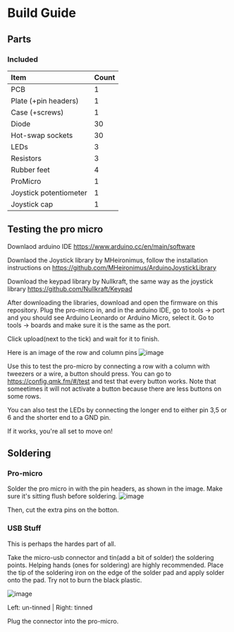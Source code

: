 # Build Guide

## Parts
### Included
| Item | Count |
|:-|:-|
| PCB                   | 1      |
| Plate (+pin headers)  | 1      |
| Case (+screws)        | 1      |
| Diode                 | 30     |
| Hot-swap sockets      | 30     |
| LEDs                  | 3      |
| Resistors             | 3      |
| Rubber feet           | 4      |
| ProMicro              | 1      |
| Joystick potentiometer| 1      |
| Joystick cap          | 1      |


## Testing the pro micro

Downlaod arduino IDE https://www.arduino.cc/en/main/software

Downlaod the Joystick library by MHeironimus,
follow the installation instructions on https://github.com/MHeironimus/ArduinoJoystickLibrary

Download the keypad library by Nullkraft, the same way as the joystick library
https://github.com/Nullkraft/Keypad


After downloading the libraries, download and open the firmware on this repository.
Plug the pro-micro in, and in the arduino IDE, go to tools -> port and you should see Arduino Leonardo or Arduino Micro, select it.
Go to tools -> boards and make sure it is the same as the port.

Click upload(next to the tick) and wait for it to finish.

Here is an image of the row and column pins
![image](https://i.imgur.com/XJMheTZ.jpg)

Use this to test the pro-micro by connecting a row with a column with tweezers or a wire, a button should press.
You can go to https://config.qmk.fm/#/test and test that every button works. Note that someetimes it will not activate a button because there are less buttons on some rows.

You can also test the LEDs by connecting the longer end to either pin 3,5 or 6 and the shorter end to a GND pin.

If it works, you're all set to move on!


## Soldering

### Pro-micro

Solder the pro micro in with the pin headers, as shown in the image. Make sure it's sitting flush before soldering.
![image](https://i.imgur.com/qnvoUzn.jpg)

Then, cut the extra pins on the botton.

### USB Stuff

This is perhaps the hardes part of all.

Take the micro-usb connector and tin(add a bit of solder) the soldering points. Helping hands (ones for soldering) are highly recommended.
Place the tip of the soldering iron on the edge of the solder pad and apply solder onto the pad. Try not to burn the black plastic.

![image](https://i.imgur.com/ibTlG2V.jpg)

Left: un-tinned | Right: tinned

Plug the connector into the pro-micro.
